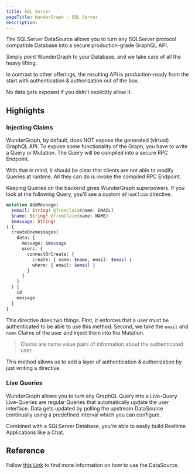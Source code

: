 ```yaml
---
title: SQL Server
pageTitle: WunderGraph - SQL Server
description:
---
```


The SQLServer DataSource allows you to turn any SQLServer protocol compatible Database into a secure production-grade GraphQL API.

Simply point WunderGraph to your Database, and we take care of all the heavy lifting.

In contrast to other offerings, the resulting API is production-ready from the start with authentication & authorization out of the box.

No data gets exposed if you didn't explicitly allow it.

## Highlights

### Injecting Claims

WunderGraph, by default, does NOT expose the generated (virtual) GraphQL API.
To expose some functionality of the Graph, you have to write a Query or Mutation.
The Query will be compiled into a secure RPC Endpoint.

With that in mind, it should be clear that clients are not able to modify Queries at runtime.
All they can do is invoke the compiled RPC Endpoint.

Keeping Queries on the backend gives WunderGraph superpowers.
If you look at the following Query, you'll see a custom `@fromClaim` directive.

```graphql
mutation AddMessage(
  $email: String! @fromClaim(name: EMAIL)
  $name: String! @fromClaim(name: NAME)
  $message: String!
) {
  createOnemessages(
    data: {
      message: $message
      users: {
        connectOrCreate: {
          create: { name: $name, email: $email }
          where: { email: $email }
        }
      }
    }
  ) {
    id
    message
  }
}
```

This directive does two things.
First, it enforces that a user must be authenticated to be able to use this method.
Second, we take the `email` and `name` Claims of the user and inject them into the Mutation.

> Claims are name value pairs of information about the authenticated user.

This method allows us to add a layer of authentication & authorization by just writing a directive.

### Live Queries

WunderGraph allows you to turn any GraphQL Query into a Live-Query.
Live-Queries are regular Queries that automatically update the user interface.
Data gets updated by polling the upstream DataSource continually using a predefined interval which you can configure.

Combined with a SQLServer Database, you're able to easily build Realtime Applications like a Chat.

## Reference

Follow [this Link](/docs/wundergraph-config-ts-reference/configure-sqlserver-data-source) to find more information on how to use the DataSource.
